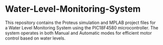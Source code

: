 # Water-Level-Monitoring-System
This repository contains the Proteus simulation and MPLAB project files for a Water Level Monitoring System using the PIC18F4580 microcontroller. The system operates in both Manual and Automatic modes for efficient motor control based on water levels.
